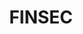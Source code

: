 ---
id: FINSEC
title: FINSEC
titleAddon: Integrated Framework for Predictive and Collaborative Security of Financial Infrastructures

startDate: "2020-05-01"

leader:                         # Activity leader (optional)
referenceFBK:                   # Name of the reference in FBK (optional)
duration:                       # Duration of the project (optional)
funding: European Union's Horizon 2020 research and innovation programme (grant agreement No 786727)
website: https://www.finsec-project.eu/
cordisNo: 786727
logo: Logo_FINSEC.png

---